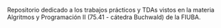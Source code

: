 Repositorio dedicado a los trabajos prácticos y TDAs vistos en la materia Algritmos y Programación II (75.41 - cátedra Buchwald) de la FIUBA.
